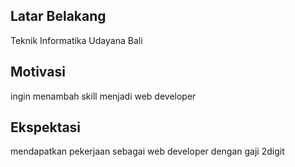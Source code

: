 [//]: # (Ceritakan sedikit tentang latar belakangmu seperti pendidikan terakhir atau pekerjaan sebelumnya)
## Latar Belakang
Teknik Informatika Udayana Bali

[//]: # (Motivasi apa yang mendorongmu untuk ikut program coding bootcamp di Hacktiv8?)
## Motivasi
ingin menambah skill menjadi web developer

[//]: # (Beri tahu kami, apa yang ingin kamu dapatkan di Hacktiv8 dan apa yang ingin kamu capai setelah lulus dari sini?)
## Ekspektasi

mendapatkan pekerjaan sebagai web developer dengan gaji 2digit

[//]: # (Apakah ada hal lain yang ingin disampaikan? Bila ada, kamu bebas untuk menuliskannya)
